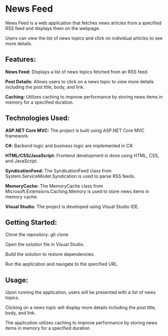# News Feed
 
News Feed is a web application that fetches news articles from a specified RSS feed and displays them on the webpage.

Users can view the list of news topics and click on individual articles to see more details.

## Features:

**News Feed:** Displays a list of news topics fetched from an RSS feed.

**Post Details:** Allows users to click on a news topic to view more details including the post title, body, and link.

**Caching:** Utilizes caching to improve performance by storing news items in memory for a specified duration.

## Technologies Used:

**ASP.NET Core MVC:** The project is built using ASP.NET Core MVC framework.

**C#:** Backend logic and business logic are implemented in C#.

**HTML/CSS/JavaScript:** Frontend development is done using HTML, CSS, and JavaScript.

**SyndicationFeed:** The SyndicationFeed class from System.ServiceModel.Syndication is used to parse RSS feeds.

**MemoryCache:** The MemoryCache class from Microsoft.Extensions.Caching.Memory is used to store news items in memory cache.

**Visual Studio:** The project is developed using Visual Studio IDE.

## Getting Started:

Clone the repository: git clone <repository-url>

Open the solution file in Visual Studio.

Build the solution to restore dependencies.

Run the application and navigate to the specified URL.

## Usage:

Upon running the application, users will be presented with a list of news topics.

Clicking on a news topic will display more details including the post title, body, and link.

The application utilizes caching to improve performance by storing news items in memory for a specified duration
